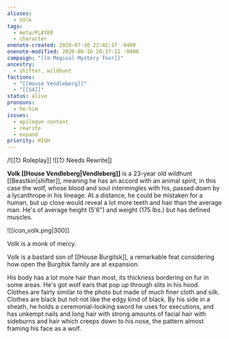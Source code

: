 ```yaml
---
aliases:
  - Volk
tags:
  - meta/PLAYER
  - character
onenote-created: 2020-07-30 22:42:17 -0400
onenote-modified: 2020-08-16 20:37:11 -0400
campaign: "[[⍟ Magical Mystery Tour]]"
ancestry:
  - shifter, wildhunt
factions:
  - "[[House Vendleberg]]"
  - "[[S4]]"
status: alive
pronouns:
  - he-him
issues:
  - epilogue content
  - rewrite
  - expand
priority: HIGH
---
```

/![[⎋ Roleplay]]
![[⎋ Needs Rewrite]]

**Volk [[House Vendleberg|Vendleberg]]** is a 23-year old wildhunt [[Beastkin|shifter]], meaning he has an accord with an animal spirit, in this case the wolf, whose blood and soul intermingles with his, passed down by a lycanthrope in his lineage. At a distance, he could be mistaken for a human, but up close would reveal a lot more teeth and hair than the average man. He's of average height (5'6") and weight (175 lbs.) but has defined muscles.

![[icon_volk.png|300]]

Volk is a monk of mercy.

Volk is a bastard son of [[House Burgitsk]], a remarkable feat considering how open the Burgitsk family are at expansion.

His body has a lot more hair than most, its thickness bordering on fur in some areas. He's got wolf ears that pop up through slits in his hood. Clothes are fairly similar to the photo but made of much finer cloth and silk. Clothes are black but not not like the edgy kind of black. By his side in a sheath, he holds a ceremonial-looking sword he uses for executions, and has unkempt nails and long hair with strong amounts of facial hair with sideburns and hair which creeps down to his nose, the pattern almost framing his face as a wolf.
